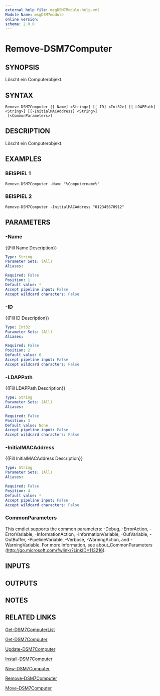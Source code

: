 ```yaml
---
external help file: msgDSM7Module-help.xml
Module Name: msgDSM7module
online version:
schema: 2.0.0
---
```


# Remove-DSM7Computer

## SYNOPSIS
Löscht ein Computerobjekt.

## SYNTAX

```
Remove-DSM7Computer [[-Name] <String>] [[-ID] <Int32>] [[-LDAPPath] <String>] [[-InitialMACAddress] <String>]
 [<CommonParameters>]
```

## DESCRIPTION
Löscht ein Computerobjekt.

## EXAMPLES

### BEISPIEL 1
```
Remove-DSM7Computer -Name "%Computername%"
```

### BEISPIEL 2
```
Remove-DSM7Computer -InitialMACAddress "012345678912"
```

## PARAMETERS

### -Name
{{Fill Name Description}}

```yaml
Type: String
Parameter Sets: (All)
Aliases:

Required: False
Position: 1
Default value: *
Accept pipeline input: False
Accept wildcard characters: False
```

### -ID
{{Fill ID Description}}

```yaml
Type: Int32
Parameter Sets: (All)
Aliases:

Required: False
Position: 2
Default value: 0
Accept pipeline input: False
Accept wildcard characters: False
```

### -LDAPPath
{{Fill LDAPPath Description}}

```yaml
Type: String
Parameter Sets: (All)
Aliases:

Required: False
Position: 3
Default value: None
Accept pipeline input: False
Accept wildcard characters: False
```

### -InitialMACAddress
{{Fill InitialMACAddress Description}}

```yaml
Type: String
Parameter Sets: (All)
Aliases:

Required: False
Position: 4
Default value: *
Accept pipeline input: False
Accept wildcard characters: False
```

### CommonParameters
This cmdlet supports the common parameters: -Debug, -ErrorAction, -ErrorVariable, -InformationAction, -InformationVariable, -OutVariable, -OutBuffer, -PipelineVariable, -Verbose, -WarningAction, and -WarningVariable. For more information, see about_CommonParameters (http://go.microsoft.com/fwlink/?LinkID=113216).

## INPUTS

## OUTPUTS

## NOTES

## RELATED LINKS

[Get-DSM7ComputerList]()

[Get-DSM7Computer]()

[Update-DSM7Computer]()

[Install-DSM7Computer]()

[New-DSM7Computer]()

[Remove-DSM7Computer]()

[Move-DSM7Computer]()

